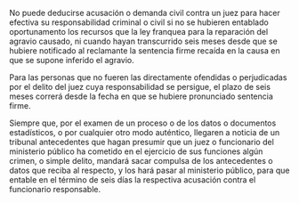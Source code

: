No puede deducirse acusación o demanda civil contra un juez para hacer efectiva su responsabilidad criminal o civil si no se hubieren entablado oportunamento los recursos que la ley franquea para la reparación del agravio causado, ni cuando hayan transcurrido seis meses desde que se hubiere notificado al reclamante la sentencia firme recaída en la causa en que se supone inferido el agravio.

Para las personas que no fueren las directamente ofendidas o perjudicadas por el delito del juez cuya responsabilidad se persigue, el plazo de seis meses correrá desde la fecha en que se hubiere pronunciado sentencia firme.

Siempre que, por el examen de un proceso o de los datos o documentos estadísticos, o por cualquier otro modo auténtico, llegaren a noticia de un tribunal antecedentes que hagan presumir que un juez o funcionario del ministerio público ha cometido en el ejercicio de sus funciones algún crimen, o simple delito, mandará sacar compulsa de los antecedentes o datos que reciba al respecto, y los hará pasar al ministerio público, para que entable en el término de seis días la respectiva acusación contra el funcionario responsable.
